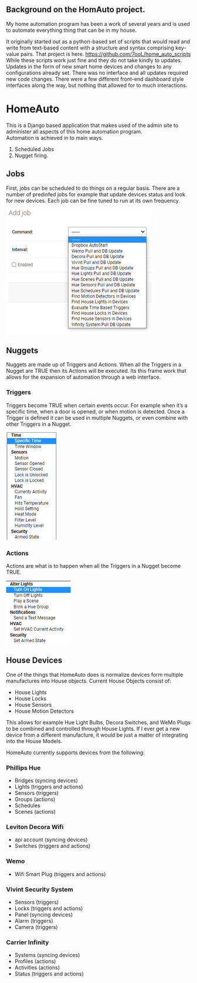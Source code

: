 ## Background on the HomAuto project.
My home automation program has been a work of several years and is used to automate everything thing that can be in my house. 

It originally started out as a python-based set of scripts that would read and write from text-based content with a structure and syntax comprising key-value pairs. That project is here.  https://github.com/7ooL/home_auto_scripts
While these scripts work just fine and they do not take kindly to updates. Updates in the form of new smart home devices and changes to any configurations already set.  There was no interface and all updates required new code changes. There were a few different front-end dashboard style interfaces along the way, but nothing that allowed for to much interactions. 

# HomeAuto
This is a Django based application that makes used of the admin site to administer all aspects of this home automation program.  
Automation is achieved in to main ways.

1)	Scheduled Jobs 
2)	Nugget firing.

## Jobs
First, jobs can be scheduled to do things on a regular basis. There are a number of predinfed jobs for example that update devices status and look for new devices. Each job can be fine tuned to run at its own frequency. 

![Image of Jobs](https://github.com/7ooL/HomeAuto/blob/master/images/add_job.png)

## Nuggets
Nuggets are made up of Triggers and Actions.  When all the Triggers in a Nugget are TRUE then its Actions will be executed. Its this frame work that allows for the expansion of automation through a web interface. 

### Triggers
Triggers become TRUE when certain events occur. For example when it’s a specific time, when a door is opened, or when motion is detected. 
Once a Trigger is defined it can be used in multiple Nuggets, or even combine with other Triggers in a Nugget. 

![Image of Triggers](https://github.com/7ooL/HomeAuto/blob/master/images/triggers.png)

### Actions
Actions are what is to happen when all the Triggers in a Nugget become TRUE.

![Image of Actions](https://github.com/7ooL/HomeAuto/blob/master/images/actions.png)

## House Devices
One of the things that HomeAuto does is normalize devices form multiple manufactures into House objects. Current House Objects consist of:

* House Lights
* House Locks
* House Sensors
* House Motion Detectors

This allows for example Hue Light Bulbs, Decora Switches, and WeMo Plugs to be combined and controlled through House Lights. 
If I ever get a new device from a different manufacture, it would be just a matter of integrating into the House Models.

HomeAuto currently supports devices from the following:
### Phillips Hue
* Bridges (syncing devices)
* Lights (triggers and actions)
* Sensors (triggers)
* Groups (actions)
* Schedules
* Scenes (actions)
### Leviton Decora Wifi
* api account (syncing devices)
* Switches (triggers and actions)
### Wemo
* Wifi Smart Plug (triggers and actions)
### Vivint Security System
* Sensors (triggers)
* Locks (triggers and actions)
* Panel (syncing devices)
* Alarm (triggers)
* Camera (triggers)
### Carrier Infinity
* Systems (syncing devices)
* Profiles (actions)
* Activities (actions)
* Status (triggers and actions)
